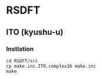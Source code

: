 # RSDFT

## ITO (kyushu-u)

### Instlation
```
cd RSDFT/src
cp make.inc.ITO.complex16 make.inc
make
```
